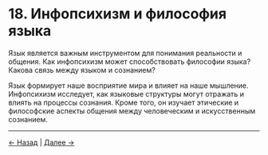 # 18. Инфопсихизм и философия языка

Язык является важным инструментом для понимания реальности и общения. Как инфопсихизм может способствовать философии языка? Какова связь между языком и сознанием?

Язык формирует наше восприятие мира и влияет на наше мышление. Инфопсихизм исследует, как языковые структуры могут отражать и влиять на процессы сознания. Кроме того, он изучает этические и философские аспекты общения между человеческим и искусственным сознанием.

---
<div class="navigation-links">
<a href="17_Инфопсихизм_и_пределы_вычислений.md" class="nav-link prev-link">← Назад</a> | <a href="19_Расширенные_размышления_о_смысле.md" class="nav-link next-link">Далее →</a>
</div>
